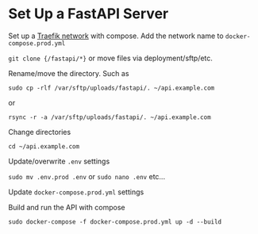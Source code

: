 # Set Up a FastAPI Server

Set up a [Traefik network](https://github.com/lfache/awesome-traefik/tree/master/traefik) with compose. 
Add the network name to  `docker-compose.prod.yml`

`git clone {/fastapi/*}` or move files via deployment/sftp/etc.

Rename/move the directory. Such as

`sudo cp -rlf /var/sftp/uploads/fastapi/. ~/api.example.com`

or 

`rsync -r -a /var/sftp/uploads/fastapi/. ~/api.example.com`

Change directories

`cd ~/api.example.com`

Update/overwrite `.env` settings

`sudo mv .env.prod .env` or `sudo nano .env` etc...

Update `docker-compose.prod.yml` settings

Build and run the API with compose

`sudo docker-compose -f docker-compose.prod.yml up -d --build`